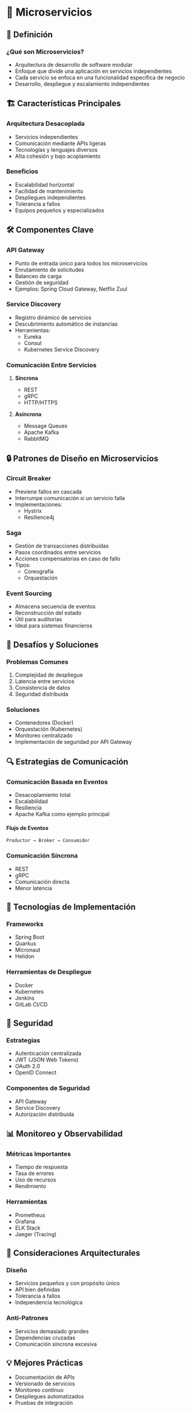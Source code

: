 # 🔬 Microservicios

## 📍 Definición

### ¿Qué son Microservicios?
- Arquitectura de desarrollo de software modular
- Enfoque que divide una aplicación en servicios independientes
- Cada servicio se enfoca en una funcionalidad específica de negocio
- Desarrollo, despliegue y escalamiento independientes

## 🏗️ Características Principales

### Arquitectura Desacoplada
- Servicios independientes
- Comunicación mediante APIs ligeras
- Tecnologías y lenguajes diversos
- Alta cohesión y bajo acoplamiento

### Beneficios
- Escalabilidad horizontal
- Facilidad de mantenimiento
- Despliegues independientes
- Tolerancia a fallos
- Equipos pequeños y especializados

## 🛠️ Componentes Clave

### API Gateway
- Punto de entrada único para todos los microservicios
- Enrutamiento de solicitudes
- Balanceo de carga
- Gestión de seguridad
- Ejemplos: Spring Cloud Gateway, Netflix Zuul

### Service Discovery
- Registro dinámico de servicios
- Descubrimiento automático de instancias
- Herramientas:
  - Eureka
  - Consul
  - Kubernetes Service Discovery

### Comunicación Entre Servicios
1. **Síncrona**
   - REST
   - gRPC
   - HTTP/HTTPS

2. **Asíncrona**
   - Message Queues
   - Apache Kafka
   - RabbitMQ

## 🔒 Patrones de Diseño en Microservicios

### Circuit Breaker
- Previene fallos en cascada
- Interrumpe comunicación si un servicio falla
- Implementaciones:
  - Hystrix
  - Resilience4j

### Saga
- Gestión de transacciones distribuidas
- Pasos coordinados entre servicios
- Acciones compensatorias en caso de fallo
- Tipos:
  - Coreografía
  - Orquestación

### Event Sourcing
- Almacena secuencia de eventos
- Reconstrucción del estado
- Útil para auditorías
- Ideal para sistemas financieros

## 🧩 Desafíos y Soluciones

### Problemas Comunes
1. Complejidad de despliegue
2. Latencia entre servicios
3. Consistencia de datos
4. Seguridad distribuida

### Soluciones
- Contenedores (Docker)
- Orquestación (Kubernetes)
- Monitoreo centralizado
- Implementación de seguridad por API Gateway

## 🔍 Estrategias de Comunicación

### Comunicación Basada en Eventos
- Desacoplamiento total
- Escalabilidad
- Resiliencia
- Apache Kafka como ejemplo principal

#### Flujo de Eventos
```
Productor → Broker → Consumidor
```

### Comunicación Síncrona
- REST
- gRPC
- Comunicación directa
- Menor latencia

## 🚀 Tecnologías de Implementación

### Frameworks
- Spring Boot
- Quarkus
- Micronaut
- Helidon

### Herramientas de Despliegue
- Docker
- Kubernetes
- Jenkins
- GitLab CI/CD

## 🔐 Seguridad

### Estrategias
- Autenticación centralizada
- JWT (JSON Web Tokens)
- OAuth 2.0
- OpenID Connect

### Componentes de Seguridad
- API Gateway
- Service Discovery
- Autorización distribuida

## 📊 Monitoreo y Observabilidad

### Métricas Importantes
- Tiempo de respuesta
- Tasa de errores
- Uso de recursos
- Rendimiento

### Herramientas
- Prometheus
- Grafana
- ELK Stack
- Jaeger (Tracing)

## 🧠 Consideraciones Arquitecturales

### Diseño
- Servicios pequeños y con propósito único
- API bien definidas
- Tolerancia a fallos
- Independencia tecnológica

### Anti-Patrones
- Servicios demasiado grandes
- Dependencias cruzadas
- Comunicación síncrona excesiva

## 💡 Mejores Prácticas
- Documentación de APIs
- Versionado de servicios
- Monitoreo continuo
- Despliegues automatizados
- Pruebas de integración
